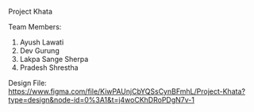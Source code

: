 Project Khata

Team Members:
1. Ayush Lawati
2. Dev Gurung
3. Lakpa Sange Sherpa
4. Pradesh Shrestha


Design File:
https://www.figma.com/file/KiwPAUnjCbYQSsCynBFmhL/Project-Khata?type=design&node-id=0%3A1&t=j4woCKhDRoPDgN7v-1
